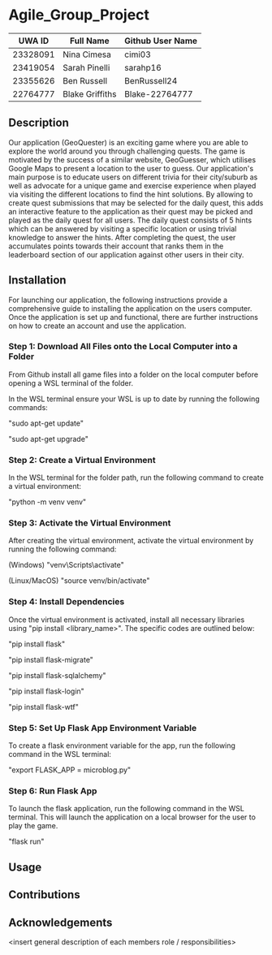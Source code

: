 # Agile_Group_Project

| UWA ID     | Full Name | Github User Name |
| --------- | --- | ------ |
| 23328091 | Nina Cimesa |  cimi03  |
| 23419054| Sarah Pinelli | sarahp16 |
| 23355626 | Ben Russell | BenRussell24 |
| 22764777 | Blake Griffiths | Blake-22764777 |


## Description

Our application (GeoQuester) is an exciting game where you are able to explore the world around you through challenging quests. The game is motivated by the success of a similar website, GeoGuesser, which utilises Google Maps to present a location to the user to guess. Our application's main purpose is to educate users on different trivia for their city/suburb as well as advocate for a unique game and exercise experience when played via visiting the different locations to find the hint solutions.  By allowing to create quest submissions that may be selected for the daily quest, this adds an interactive feature to the application as their quest may be picked and played as the daily quest for all users. The daily quest consists of 5 hints which can be answered by visiting a specific location or using trivial knowledge to answer the hints. After completing the quest, the user accumulates points towards their account that ranks them in the leaderboard section of our application against other users in their city. 

## Installation

For launching our application, the following instructions provide a comprehensive guide to installing the application on the users computer. Once the application is set up and functional, there are further instructions on how to create an account and use the application. 

### Step 1: Download All Files onto the Local Computer into a Folder

From Github install all game files into a folder on the local computer before opening a WSL terminal of the folder. 

In the WSL terminal ensure your WSL is up to date by running the following commands:

"sudo apt-get update"

"sudo apt-get upgrade"

### Step 2: Create a Virtual Environment 

In the WSL terminal for the folder path, run the following command to create a virtual environment:

"python -m venv venv"

### Step 3: Activate the Virtual Environment

After creating the virtual environment, activate the virtual environment by running the following command:

(Windows) "venv\Scripts\activate"

(Linux/MacOS) "source venv/bin/activate"

### Step 4: Install Dependencies

Once the virtual environment is activated, install all necessary libraries using "pip install <library_name>". The specific codes are outlined below:

"pip install flask"

"pip install flask-migrate"

"pip install flask-sqlalchemy"

"pip install flask-login"

"pip install flask-wtf"

### Step 5: Set Up Flask App Environment Variable 

To create a flask environment variable for the app, run the following command in the WSL terminal:

"export FLASK_APP = microblog.py"

### Step 6: Run Flask App

To launch the flask application, run the following command in the WSL terminal. This will launch the application on a local browser for the user to play the game.

"flask run"

## Usage

<insert instructions on how to use project including examples>

## Contributions


## Acknowledgements

<insert general description of each members role / responsibilities>



